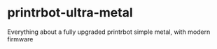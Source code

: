 # printrbot-ultra-metal
Everything about a fully upgraded printrbot simple metal, with modern firmware
